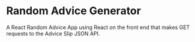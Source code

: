 # Random Advice Generator

A React Random Advice App using React on the front end that makes GET requests to the Advice Slip JSON API.
